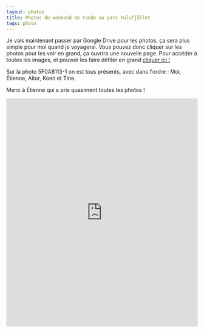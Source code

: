 ```yaml
---
layout: photos
title: Photos du weekend de rando au parc Fulufjället
tags: photo
---
```


Je vais maintenant passer par Google Drive pour les photos,
ça sera plus simple pour moi quand je voyagerai.
Vous pouvez donc cliquer sur les photos pour les voir en grand,
ça ouvrira une nouvelle page. Pour accéder à toutes les images,
et pouvoir les faire défiler en grand
[cliquer ici !](https://drive.google.com/folderview?id=0BwlzJHbXHkEjMG9fZXhiSXU2ZVU)

Sur la photo 5F0A8113-1 on est tous présents, avec dans l'ordre :
Moi, Étienne, Aitor, Koen et Tine.

Merci à Étienne qui a pris quasiment toutes les photos !

<iframe src="https://drive.google.com/embeddedfolderview?id=0BwlzJHbXHkEjMG9fZXhiSXU2ZVU#grid" style="width:100%; height:600px; border:0;"></iframe>
